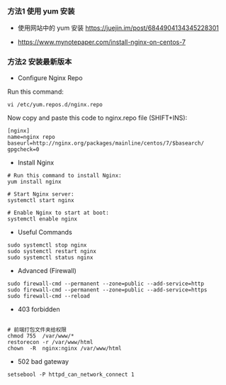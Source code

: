 ### 方法1 使用 yum 安装

- 使用网站中的 yum 安装
https://juejin.im/post/6844904134345228301


- https://www.mynotepaper.com/install-nginx-on-centos-7




### 方法2 安装最新版本

- Configure Nginx Repo

Run this command:
```
vi /etc/yum.repos.d/nginx.repo

```

Now copy and paste this code to nginx.repo file (SHIFT+INS):

```
[nginx]
name=nginx repo
baseurl=http://nginx.org/packages/mainline/centos/7/$basearch/
gpgcheck=0

```

- Install Nginx

```
# Run this command to install Nginx:
yum install nginx

# Start Nginx server:
systemctl start nginx

# Enable Nginx to start at boot:
systemctl enable nginx

```

- Useful Commands

```
sudo systemctl stop nginx
sudo systemctl restart nginx
sudo systemctl status nginx

```

- Advanced (Firewall)
```
sudo firewall-cmd --permanent --zone=public --add-service=http 
sudo firewall-cmd --permanent --zone=public --add-service=https
sudo firewall-cmd --reload

```

- 403 forbidden

```

# 前端打包文件夹给权限
chmod 755  /var/www/*
restorecon -r /var/www/html
chown  -R  nginx:nginx /var/www/html
```

- 502 bad gateway

```
setsebool -P httpd_can_network_connect 1

```

